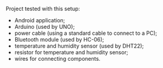 Project tested with this setup:
- Android application;
- Arduino (used by UNO);
- power cable (using a standard cable to connect to a PC);
- Bluetooth module (used by HC-06);
- temperature and humidity sensor (used by DHT22);
- resistor for temperature and humidity sensor;
- wires for connecting components.